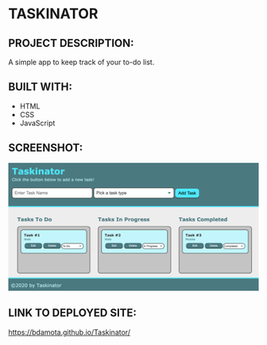 # TASKINATOR

## PROJECT DESCRIPTION:
A simple app to keep track of your to-do list. 

## BUILT WITH:
- HTML
- CSS
- JavaScript

## SCREENSHOT:
![image](https://github.com/bdamota/Taskinator/blob/master/Screen%20Shot%202020-07-01%20at%205.58.50%20PM.png)


## LINK TO DEPLOYED SITE:
https://bdamota.github.io/Taskinator/
